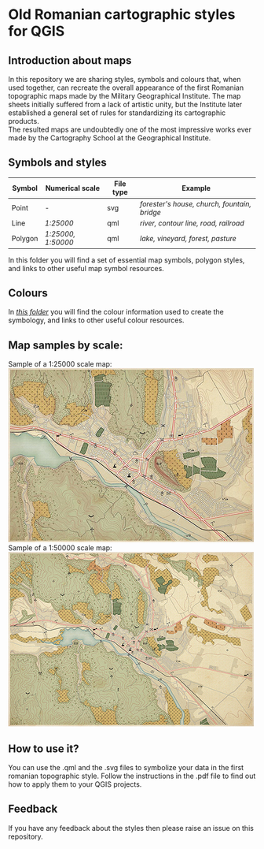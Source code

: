 
# Old Romanian cartographic styles for QGIS

## Introduction about maps 

In this repository we are sharing styles, symbols and colours that, when used together, can recreate the overall appearance of the first Romanian topographic maps made by the Military Geographical Institute.
The map sheets initially suffered from a lack of artistic unity, but the Institute later established a general set of rules for standardizing its cartographic products.  
The resulted maps are undoubtedly one of the most impressive works ever made by the Cartography School at the Geographical Institute.

## Symbols and styles

|Symbol| Numerical scale| File type |  Example  
| ---- | --------- |--------|------|
| Point| - | svg |  *forester's house, church, fountain, bridge*
| Line| *1:25000* | qml | *river, contour line, road, railroad*
| Polygon|*1:25000, 1:50000*| qml | *lake, vineyard, forest, pasture* 

In this folder you will find a set of essential map symbols, polygon styles, and links to other useful map symbol resources.

## Colours

In *[this folder](https://github.com/Cezar92/ro-cartostyles/tree/master/colours)* you will find the colour information used to create the symbology, and links to other useful colour resources.

## Map samples by scale:  
Sample of a 1:25000 scale map:  
![1:25000](https://github.com/Cezar92/ro-cartostyles/blob/master/samples/ro_cartostyle_25k.png)  
Sample of a 1:50000 scale map:  
![1:50000](https://github.com/Cezar92/ro-cartostyles/blob/master/samples/ro_cartostyle_50k.png)

##  How to use it?  
You can use the .qml and the .svg files to symbolize your data in the first romanian topographic style. Follow the instructions in the .pdf file to find out how to apply them to your QGIS projects.

## Feedback

If you have any feedback about the styles then please raise an issue on this repository.